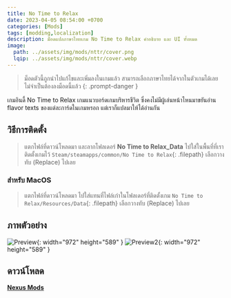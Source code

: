 ```yaml
---
title: No Time to Relax
date: 2023-04-05 08:54:00 +0700
categories: [Mods]
tags: [modding,localization]
description: ม็อดแปลภาษาไทยเกม No Time to Relax คำอธิบาย และ UI ทั้งหมด
image:
  path: ../assets/img/mods/nttr/cover.png
  lqip: ../assets/img/mods/nttr/cover.webp
---
```


> ม็อดตัวนี้ถูกนำไปแก้ไขและเพิ่มลงในเกมแล้ว สามารถเลือกภาษาไทยได้จากในตัวเกมได้เลย ไม่จำเป็นต้องลงม็อดนี้แล้ว
{: .prompt-danger }

เกมอินดี้ No Time to Relax เกมแนวบอร์ดเกมบริหารชีวิต ซึ่งคงไม่มีผู้เล่นหน้าไหนมาขยันอ่าน flavor texts ของแต่ละการ์ดในเกมหรอก แต่เราก็แปลมาให้ได้อ่านกัน

## วิธีการติดตั้ง
> แตกไฟล์ที่ดาวน์โหลดมา และลากโฟลเดอร์
**No Time to Relax_Data** ไปใส่ในพื้นที่ที่เราติดตั้งเกมไว้ `Steam/steamapps/common/No Time to Relax`{: .filepath}
เลือกวางทับ (Replace) ไปเลย

### สำหรับ MacOS
> แตกไฟล์ที่ดาวน์โหลดมา ไปใส่แทนที่ไฟล์เก่าในโฟลเดอร์ที่ติดตั้งเกม
`No Time to Relax/Resources/Data`{: .filepath}
เลือกวางทับ (Replace) ไปเลย

## ภาพตัวอย่าง

![Preview](https://staticdelivery.nexusmods.com/mods/5131/images/1/1-1676076917-1005650428.jpeg){: width="972" height="589" }
![Preview2](https://staticdelivery.nexusmods.com/mods/5131/images/1/1-1676076918-15206083.jpeg){: width="972" height="589" }

## ดาวน์โหลด
[**Nexus Mods**](https://www.nexusmods.com/notimetorelax/mods/1)

